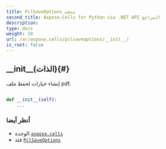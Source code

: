 ```yaml
---
title: PclSaveOptions منشئ
second_title: Aspose.Cells for Python via .NET API المراجع
description:
type: docs
weight: 10
url: /ar/aspose.cells/pclsaveoptions/__init__/
is_root: false
---
```

##  \_\_init\_\_(الذات){#}
إنشاء خيارات لحفظ ملف pdf.



```python

def __init__(self):
    ...
```





###  أنظر أيضا
* الوحدة [`aspose.cells`](../../)
* فئة [`PclSaveOptions`](/cells/python-net/ar/aspose.cells/pclsaveoptions)
